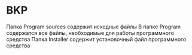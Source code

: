 # BKP
Папка Program sources содержит исходные файлы
В папке Program содержатся все файлы, необходимые для работы программного средства
Папка Installer содержит установочный файл программного средства
